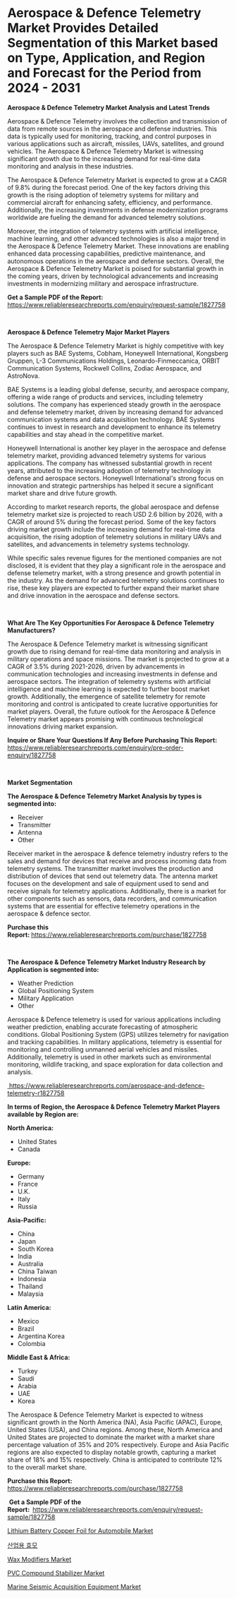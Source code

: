<p><h1>Aerospace & Defence Telemetry Market Provides Detailed Segmentation of this Market based on Type, Application, and Region and Forecast for the Period from 2024 - 2031</h1></p><p><strong>Aerospace & Defence Telemetry Market Analysis and Latest Trends</strong></p>
<p><p>Aerospace & Defence Telemetry involves the collection and transmission of data from remote sources in the aerospace and defense industries. This data is typically used for monitoring, tracking, and control purposes in various applications such as aircraft, missiles, UAVs, satellites, and ground vehicles. The Aerospace & Defence Telemetry Market is witnessing significant growth due to the increasing demand for real-time data monitoring and analysis in these industries.</p><p>The Aerospace & Defence Telemetry Market is expected to grow at a CAGR of 9.8% during the forecast period. One of the key factors driving this growth is the rising adoption of telemetry systems for military and commercial aircraft for enhancing safety, efficiency, and performance. Additionally, the increasing investments in defense modernization programs worldwide are fueling the demand for advanced telemetry solutions.</p><p>Moreover, the integration of telemetry systems with artificial intelligence, machine learning, and other advanced technologies is also a major trend in the Aerospace & Defence Telemetry Market. These innovations are enabling enhanced data processing capabilities, predictive maintenance, and autonomous operations in the aerospace and defense sectors. Overall, the Aerospace & Defence Telemetry Market is poised for substantial growth in the coming years, driven by technological advancements and increasing investments in modernizing military and aerospace infrastructure.</p></p>
<p><strong>Get a Sample PDF of the Report:&nbsp;</strong> <a href="https://www.reliableresearchreports.com/enquiry/request-sample/1827758">https://www.reliableresearchreports.com/enquiry/request-sample/1827758</a></p>
<p>&nbsp;</p>
<p><strong>Aerospace & Defence Telemetry Major Market Players</strong></p>
<p><p>The Aerospace & Defence Telemetry Market is highly competitive with key players such as BAE Systems, Cobham, Honeywell International, Kongsberg Gruppen, L-3 Communications Holdings, Leonardo-Finmeccanica, ORBIT Communication Systems, Rockwell Collins, Zodiac Aerospace, and AstroNova.</p><p>BAE Systems is a leading global defense, security, and aerospace company, offering a wide range of products and services, including telemetry solutions. The company has experienced steady growth in the aerospace and defense telemetry market, driven by increasing demand for advanced communication systems and data acquisition technology. BAE Systems continues to invest in research and development to enhance its telemetry capabilities and stay ahead in the competitive market.</p><p>Honeywell International is another key player in the aerospace and defense telemetry market, providing advanced telemetry systems for various applications. The company has witnessed substantial growth in recent years, attributed to the increasing adoption of telemetry technology in defense and aerospace sectors. Honeywell International's strong focus on innovation and strategic partnerships has helped it secure a significant market share and drive future growth.</p><p>According to market research reports, the global aerospace and defense telemetry market size is projected to reach USD 2.6 billion by 2026, with a CAGR of around 5% during the forecast period. Some of the key factors driving market growth include the increasing demand for real-time data acquisition, the rising adoption of telemetry solutions in military UAVs and satellites, and advancements in telemetry systems technology.</p><p>While specific sales revenue figures for the mentioned companies are not disclosed, it is evident that they play a significant role in the aerospace and defense telemetry market, with a strong presence and growth potential in the industry. As the demand for advanced telemetry solutions continues to rise, these key players are expected to further expand their market share and drive innovation in the aerospace and defense sectors.</p></p>
<p>&nbsp;</p>
<p><strong>What Are The Key Opportunities For Aerospace & Defence Telemetry Manufacturers?</strong></p>
<p><p>The Aerospace & Defence Telemetry market is witnessing significant growth due to rising demand for real-time data monitoring and analysis in military operations and space missions. The market is projected to grow at a CAGR of 3.5% during 2021-2026, driven by advancements in communication technologies and increasing investments in defense and aerospace sectors. The integration of telemetry systems with artificial intelligence and machine learning is expected to further boost market growth. Additionally, the emergence of satellite telemetry for remote monitoring and control is anticipated to create lucrative opportunities for market players. Overall, the future outlook for the Aerospace & Defence Telemetry market appears promising with continuous technological innovations driving market expansion.</p></p>
<p><strong>Inquire or Share Your Questions If Any Before Purchasing This Report:</strong> <a href="https://www.reliableresearchreports.com/enquiry/pre-order-enquiry/1827758">https://www.reliableresearchreports.com/enquiry/pre-order-enquiry/1827758</a></p>
<p>&nbsp;</p>
<p><strong>Market Segmentation</strong></p>
<p><strong>The Aerospace & Defence Telemetry Market Analysis by types is segmented into:</strong></p>
<p><ul><li>Receiver</li><li>Transmitter</li><li>Antenna</li><li>Other</li></ul></p>
<p><p>Receiver market in the aerospace & defence telemetry industry refers to the sales and demand for devices that receive and process incoming data from telemetry systems. The transmitter market involves the production and distribution of devices that send out telemetry data. The antenna market focuses on the development and sale of equipment used to send and receive signals for telemetry applications. Additionally, there is a market for other components such as sensors, data recorders, and communication systems that are essential for effective telemetry operations in the aerospace & defence sector.</p></p>
<p><strong>Purchase this Report:&nbsp;</strong><a href="https://www.reliableresearchreports.com/purchase/1827758">https://www.reliableresearchreports.com/purchase/1827758</a></p>
<p>&nbsp;</p>
<p><strong>The Aerospace & Defence Telemetry Market Industry Research by Application is segmented into:</strong></p>
<p><ul><li>Weather Prediction</li><li>Global Positioning System</li><li>Military Application</li><li>Other</li></ul></p>
<p><p>Aerospace & Defence telemetry is used for various applications including weather prediction, enabling accurate forecasting of atmospheric conditions. Global Positioning System (GPS) utilizes telemetry for navigation and tracking capabilities. In military applications, telemetry is essential for monitoring and controlling unmanned aerial vehicles and missiles. Additionally, telemetry is used in other markets such as environmental monitoring, wildlife tracking, and space exploration for data collection and analysis.</p></p>
<p><a href="https://www.reliableresearchreports.com/aerospace-and-defence-telemetry-r1827758">&nbsp;https://www.reliableresearchreports.com/aerospace-and-defence-telemetry-r1827758</a></p>
<p><strong>In terms of Region, the Aerospace & Defence Telemetry Market Players available by Region are:</strong></p>
<p>
    <p> <strong> North America: </strong>
        <ul>
            <li>United States</li>
            <li>Canada</li>
        </ul>
        </p> 
    <p> <strong> Europe: </strong>
        <ul>
            <li>Germany</li>
            <li>France</li>
            <li>U.K.</li>
            <li>Italy</li>
            <li>Russia</li>
        </ul>
        </p> 
    <p> <strong> Asia-Pacific: </strong>
        <ul>
            <li>China</li>
            <li>Japan</li>
            <li>South Korea</li>
            <li>India</li>
            <li>Australia</li>
            <li>China Taiwan</li>
            <li>Indonesia</li>
            <li>Thailand</li>
            <li>Malaysia</li>
        </ul>
        </p> 
    <p> <strong> Latin America: </strong>
        <ul>
            <li>Mexico</li>
            <li>Brazil</li>
            <li>Argentina Korea</li>
            <li>Colombia</li>
        </ul>
        </p> 
    <p> <strong> Middle East & Africa: </strong>
        <ul>
            <li>Turkey</li>
            <li>Saudi</li>
            <li>Arabia</li>
            <li>UAE</li>
            <li>Korea</li>
        </ul>
    </p>
    </p>
<p><p>The Aerospace & Defence Telemetry Market is expected to witness significant growth in the North America (NA), Asia Pacific (APAC), Europe, United States (USA), and China regions. Among these, North America and United States are projected to dominate the market with a market share percentage valuation of 35% and 20% respectively. Europe and Asia Pacific regions are also expected to display notable growth, capturing a market share of 18% and 15% respectively. China is anticipated to contribute 12% to the overall market share.</p></p>
<p><strong>Purchase this Report: </strong><a href="https://www.reliableresearchreports.com/purchase/1827758">https://www.reliableresearchreports.com/purchase/1827758</a></p>
<p>&nbsp;<strong>Get a Sample PDF of the Report:&nbsp;&nbsp;</strong><a href="https://www.reliableresearchreports.com/enquiry/request-sample/1827758">https://www.reliableresearchreports.com/enquiry/request-sample/1827758</a></p>
<p><strong></strong></p>
<p><p><a href="https://www.linkedin.com/pulse/lithium-battery-copper-foil-automobile-market-share-amp-new-lp4je?trackingId=fQTau1QeBbQnlP8Ata0V4A%3D%3D">Lithium Battery Copper Foil for Automobile Market</a></p><p><a href="https://github.com/Hubertstyenger6685/Market-Research-Report-List-1/blob/main/770089138585.md">산업용 효모</a></p><p><a href="https://issuu.com/reportprime-2/docs/wax-modifiers-market-size-2030.pptx">Wax Modifiers Market</a></p><p><a href="https://issuu.com/reportprime-2/docs/pvc-compound-stabilizer-market-size-2030.pptx">PVC Compound Stabilizer Market</a></p><p><a href="https://github.com/Paul14Anderson63/Market-Research-Report-List-4/blob/main/marine-seismic-acquisition-equipment-market.md">Marine Seismic Acquisition Equipment Market</a></p></p>